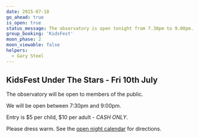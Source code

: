 ```yaml
---
date: 2015-07-10
go_ahead: true
is_open: true
status_message: The observatory is open tonight from 7.30pm to 9.00pm.  Please note entry is CASH ONLY.
group_booking: 'KidsFest'
moon_phase: 2
moon_viewable: false
helpers:
  - Gary Steel
---
```

KidsFest Under The Stars - Fri 10th July
---------------------------------------

The observatory will be open to members of the public.

We will be open between 7:30pm and 9:00pm.

Entry is $5 per child, $10 per adult - _CASH ONLY_.

Please dress warm.  See the [open night calendar](/open-nights/calendar.html)
for directions.
